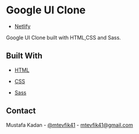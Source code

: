 # Google UI Clone

- [Netlify](https://google-ui-clone.netlify.app/)

Google UI Clone built with HTML,CSS and Sass.

## Built With

- [HTML](https://en.wikipedia.org/wiki/HTML)

- [CSS](https://en.wikipedia.org/wiki/CSS)

- [Sass](https://www.npmjs.com/package/node-sass)

## Contact

Mustafa Kadan - [@mtevfik41](https://twitter.com/mtevfik41) - mtevfik41@gmail.com
